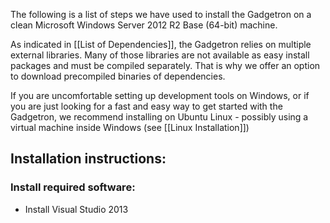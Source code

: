 The following is a list of steps we have used to install the Gadgetron on a clean Microsoft Windows Server 2012 R2 Base (64-bit) machine.

As indicated in [[List of Dependencies]], the Gadgetron relies on multiple external libraries. Many of those libraries are not available as easy install packages and must be compiled separately. That is why we offer an option to download precompiled binaries of dependencies. 

If you are uncomfortable setting up development tools on Windows, or if you are just looking for a fast and easy way to get started with the Gadgetron, we recommend installing on Ubuntu Linux - possibly using a virtual machine inside Windows (see [[Linux Installation]])

## Installation instructions:

### Install required software: 

- Install Visual Studio 2013